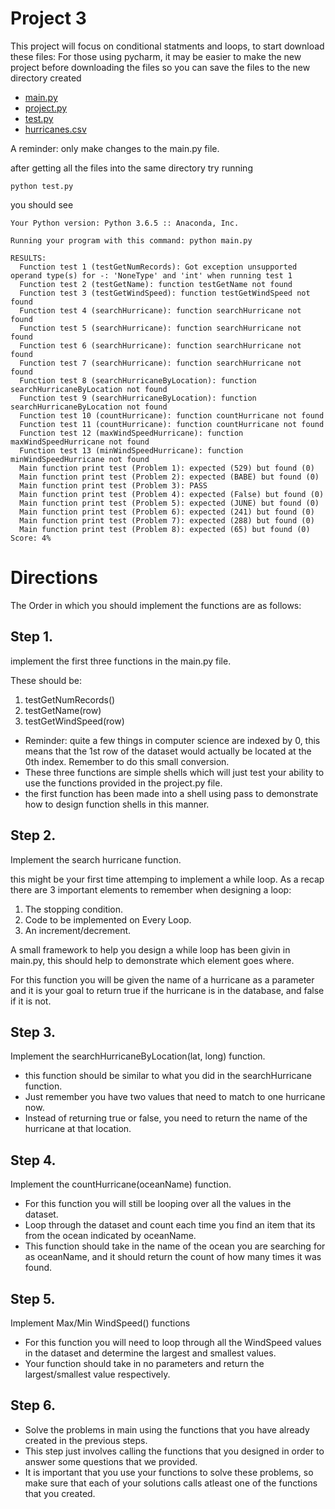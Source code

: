 # Project 3

This project will focus on conditional statments and loops, to start download these files:
For those using pycharm, it may be easier to make the new project before downloading the files so you can save the files to the new directory created

* [main.py](https://raw.githubusercontent.com/tylerharter/cs301-projects/master/fall18/p3/main.py)
* [project.py](https://raw.githubusercontent.com/tylerharter/cs301-projects/master/fall18/p3/project.py)
* [test.py](https://raw.githubusercontent.com/tylerharter/cs301-projects/master/fall18/p3/test.py)
* [hurricanes.csv](https://raw.githubusercontent.com/tylerharter/cs301-projects/master/fall18/p3/hurricanes.csv)

A reminder: only make changes to the main.py file.

after getting all the files into the same directory try running 

```
python test.py
```

you should see 
```
Your Python version: Python 3.6.5 :: Anaconda, Inc.

Running your program with this command: python main.py

RESULTS:
  Function test 1 (testGetNumRecords): Got exception unsupported operand type(s) for -: 'NoneType' and 'int' when running test 1
  Function test 2 (testGetName): function testGetName not found
  Function test 3 (testGetWindSpeed): function testGetWindSpeed not found
  Function test 4 (searchHurricane): function searchHurricane not found
  Function test 5 (searchHurricane): function searchHurricane not found
  Function test 6 (searchHurricane): function searchHurricane not found
  Function test 7 (searchHurricane): function searchHurricane not found
  Function test 8 (searchHurricaneByLocation): function searchHurricaneByLocation not found
  Function test 9 (searchHurricaneByLocation): function searchHurricaneByLocation not found
  Function test 10 (countHurricane): function countHurricane not found
  Function test 11 (countHurricane): function countHurricane not found
  Function test 12 (maxWindSpeedHurricane): function maxWindSpeedHurricane not found
  Function test 13 (minWindSpeedHurricane): function minWindSpeedHurricane not found
  Main function print test (Problem 1): expected (529) but found (0)
  Main function print test (Problem 2): expected (BABE) but found (0)
  Main function print test (Problem 3): PASS
  Main function print test (Problem 4): expected (False) but found (0)
  Main function print test (Problem 5): expected (JUNE) but found (0)
  Main function print test (Problem 6): expected (241) but found (0)
  Main function print test (Problem 7): expected (288) but found (0)
  Main function print test (Problem 8): expected (65) but found (0)
Score: 4%
```

# Directions

The Order in which you should implement the functions are as follows:

## Step 1.
implement the first three functions in the main.py file.

These should be:

1. testGetNumRecords()
2. testGetName(row)
3. testGetWindSpeed(row)

* Reminder: quite a few things in computer science are indexed by 0, this means that the 1st row of the dataset would actually be located at the 0th index. Remember to do this small conversion.
* These three functions are simple shells which will just test your ability to use the functions provided in the project.py file.
* the first function has been made into a shell using pass to demonstrate how to design function shells in this manner.


## Step 2.
Implement the search hurricane function.

this might be your first time attemping to implement a while loop.
As a recap there are 3 important elements to remember when designing a loop:

1. The stopping condition. 
2. Code to be implemented on Every Loop.
3. An increment/decrement. 

 A small framework to help you design a while loop has been givin in main.py, this should help to demonstrate which element goes where.

For this function you will be given the name of a hurricane as a parameter and it is your goal to return true if the hurricane is in the database, and false if it is not.




## Step 3. 

Implement the searchHurricaneByLocation(lat, long) function.

* this function should be similar to what you did in the searchHurricane function.
* Just remember you have two values that need to match to one hurricane now.
* Instead of returning true or false, you need to return the name of the hurricane at that location.

## Step 4.

Implement the countHurricane(oceanName) function.

* For this function you will still be looping over all the values in the dataset.
* Loop through the dataset and count each time you find an item that its from the ocean indicated by oceanName.
* This function should take in the name of the ocean you are searching for as oceanName, and it should return the count of how many times it was found.


## Step 5.

Implement Max/Min WindSpeed() functions
* For this function you will need to loop through all the WindSpeed values in the dataset and determine the largest and smallest values.
* Your function should take in no parameters and return the largest/smallest value respectively.

## Step 6.

* Solve the problems in main using the functions that you have already created in the previous steps.
* This step just involves calling the functions that you designed in order to answer some questions that we provided.
* It is important that you use your functions to solve these problems, so make sure that each of your solutions calls atleast one of the functions that you created.




